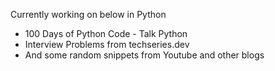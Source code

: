 Currently working on below in Python
* 100 Days of Python Code - Talk Python
* Interview Problems from techseries.dev
* And some random snippets from Youtube and other blogs

